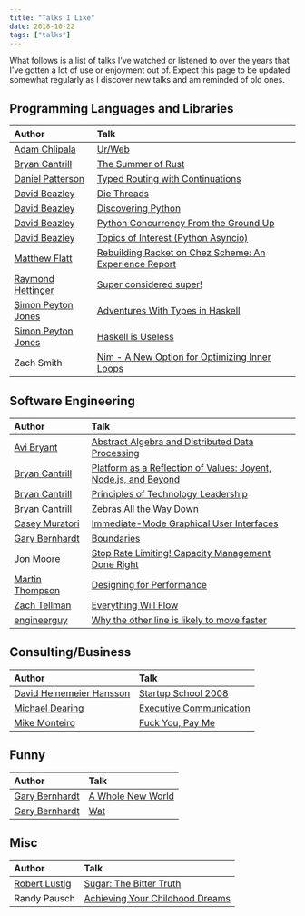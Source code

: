 ```yaml
---
title: "Talks I Like"
date: 2018-10-22
tags: ["talks"]
---
```


What follows is a list of talks I've watched or listened to over the
years that I've gotten a lot of use or enjoyment out of.  Expect this
page to be updated somewhat regularly as I discover new talks and am
reminded of old ones.

## Programming Languages and Libraries

| Author               | Talk                                                     |
| :---                 | :---                                                     |
| [Adam Chlipala]      | [Ur/Web]                                                 |
| [Bryan Cantrill]     | [The Summer of Rust]                                     |
| [Daniel Patterson]   | [Typed Routing with Continuations]                       |
| [David Beazley]      | [Die Threads]                                            |
| [David Beazley]      | [Discovering Python]                                     |
| [David Beazley]      | [Python Concurrency From the Ground Up]                  |
| [David Beazley]      | [Topics of Interest (Python Asyncio)]                    |
| [Matthew Flatt]      | [Rebuilding Racket on Chez Scheme: An Experience Report] |
| [Raymond Hettinger]  | [Super considered super!]                                |
| [Simon Peyton Jones] | [Adventures With Types in Haskell]                       |
| [Simon Peyton Jones] | [Haskell is Useless]                                     |
| Zach Smith           | [Nim - A New Option for Optimizing Inner Loops]          |

## Software Engineering

| Author            | Talk                                                              |
| :---              | :---                                                              |
| [Avi Bryant]      | [Abstract Algebra and Distributed Data Processing]                |
| [Bryan Cantrill]  | [Platform as a Reflection of Values: Joyent, Node.js, and Beyond] |
| [Bryan Cantrill]  | [Principles of Technology Leadership]                             |
| [Bryan Cantrill]  | [Zebras All the Way Down]                                         |
| [Casey Muratori]  | [Immediate-Mode Graphical User Interfaces]                        |
| [Gary Bernhardt]  | [Boundaries]                                                      |
| [Jon Moore]       | [Stop Rate Limiting! Capacity Management Done Right]              |
| [Martin Thompson] | [Designing for Performance]                                       |
| [Zach Tellman]    | [Everything Will Flow]                                            |
| [engineerguy]     | [Why the other line is likely to move faster]                     |

## Consulting/Business

| Author                     | Talk                      |
| :---                       | :---                      |
| [David Heinemeier Hansson] | [Startup School 2008]     |
| [Michael Dearing]          | [Executive Communication] |
| [Mike Monteiro]            | [Fuck You, Pay Me]        |

## Funny

| Author           | Talk                |
| :---             | :---                |
| [Gary Bernhardt] | [A Whole New World] |
| [Gary Bernhardt] | [Wat]               |

## Misc

| Author          | Talk                              |
| :---            | :---                              |
| [Robert Lustig] | [Sugar: The Bitter Truth]         |
| Randy Pausch    | [Achieving Your Childhood Dreams] |


[A Whole New World]: https://www.destroyallsoftware.com/talks/a-whole-new-world
[Abstract Algebra and Distributed Data Processing]: https://www.youtube.com/watch?v=cMY1KVrJk0w
[Achieving Your Childhood Dreams]: https://www.youtube.com/watch?v=ji5_MqicxSo
[Adam Chlipala]: http://adam.chlipala.net/
[Adventures With Types in Haskell]: https://www.youtube.com/watch?v=6COvD8oynmI
[Avi Bryant]: https://twitter.com/avibryant
[Boundaries]: https://www.destroyallsoftware.com/talks/boundaries
[Bryan Cantrill]: http://dtrace.org/blogs/
[Casey Muratori]: https://mollyrocket.com/
[Daniel Patterson]: http://positiondev.com/
[David Beazley]: http://dabeaz.com/
[David Heinemeier Hansson]: http://david.heinemeierhansson.com/
[Designing for Performance]: https://www.youtube.com/watch?v=03GsLxVdVzU
[Die Threads]: https://www.youtube.com/watch?v=U66KuyD3T0M
[Discovering Python]: https://www.youtube.com/watch?v=RZ4Sn-Y7AP8
[Everything Will Flow]: https://www.youtube.com/watch?v=1bNOO3xxMc0
[Executive Communication]: https://www.heavybit.com/library/video/executive-communication/
[Fuck You, Pay Me]: https://www.youtube.com/watch?v=jVkLVRt6c1U&index=34&list=LLHn3px69jb1bx5EOWyCIgFg&t=0s
[Gary Bernhardt]: https://www.destroyallsoftware.com
[Haskell is Useless]: https://www.youtube.com/watch?v=iSmkqocn0oQ
[Immediate-Mode Graphical User Interfaces]: https://www.youtube.com/watch?v=Z1qyvQsjK5Y
[Jon Moore]: https://twitter.com/jon_moore
[Martin Thompson]: https://twitter.com/mjpt777
[Matthew Flatt]: http://www.cs.utah.edu/~mflatt/
[Michael Dearing]: https://twitter.com/mcgd
[Mike Monteiro]: https://muledesign.com/
[Nim - A New Option for Optimizing Inner Loops]: https://www.youtube.com/watch?v=IVgNVJdizHg
[Platform as a Reflection of Values: Joyent, Node.js, and Beyond]: https://vimeo.com/230142234
[Principles of Technology Leadership]: https://www.youtube.com/watch?v=9QMGAtxUlAc
[Python Concurrency From the Ground Up]: https://www.youtube.com/watch?v=MCs5OvhV9S4
[Raymond Hettinger]: https://twitter.com/raymondh
[Rebuilding Racket on Chez Scheme: An Experience Report]: https://www.youtube.com/watch?v=t09AJUK6IiM
[Robert Lustig]: http://www.robertlustig.com/
[Simon Peyton Jones]: https://www.microsoft.com/en-us/research/people/simonpj/
[Startup School 2008]: https://www.youtube.com/watch?v=0CDXJ6bMkMY
[Stop Rate Limiting! Capacity Management Done Right]: https://www.youtube.com/watch?v=m64SWl9bfvk
[Sugar: The Bitter Truth]: https://www.youtube.com/watch?v=dBnniua6-oM
[Super considered super!]: https://www.youtube.com/watch?v=EiOglTERPEo
[The Summer of Rust]: https://www.youtube.com/watch?v=LjFM8vw3pbU
[Topics of Interest (Python Asyncio)]: https://www.youtube.com/watch?v=ZzfHjytDceU
[Typed Routing With Continuations]: https://www.youtube.com/watch?v=tQI2JJwD_ZY
[Ur/Web]: https://www.youtube.com/watch?v=8n5ubDe9FAA
[Wat]: https://www.destroyallsoftware.com/talks/wat
[Why the other line is likely to move faster]: https://www.youtube.com/watch?v=F5Ri_HhziI0
[Zach Tellman]: https://ideolalia.com/
[Zebras All the Way Down]: https://www.youtube.com/watch?v=fE2KDzZaxvE
[engineerguy]: https://www.youtube.com/channel/UC2bkHVIDjXS7sgrgjFtzOXQ
